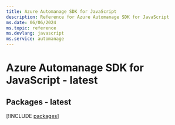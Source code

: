 ```yaml
---
title: Azure Automanage SDK for JavaScript
description: Reference for Azure Automanage SDK for JavaScript
ms.date: 06/06/2024
ms.topic: reference
ms.devlang: javascript
ms.service: automanage
---
```

# Azure Automanage SDK for JavaScript - latest
## Packages - latest
[!INCLUDE [packages](automanage-index.md)]